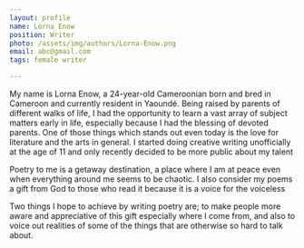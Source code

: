 ```yaml
---
layout: profile
name: Lorna Enow
position: Writer
photo: /assets/img/authors/Lorna-Enow.png
email: abc@gmail.com
tags: female writer

---
```

My name is Lorna Enow, a 24-year-old Cameroonian born and bred in Cameroon and currently resident in Yaoundé. Being raised by parents of different walks of life, I had the opportunity to learn a vast array of subject matters early in life, especially because I had the blessing of devoted parents. One of those things which stands out even today is the love for literature and the arts in general. I started doing creative writing unofficially at the age of 11 and only recently decided to be more public about my talent

Poetry to me is a getaway destination, a place where I am at peace even when everything around me seems to be chaotic. I also consider my poems a gift from God to those who read it because it is a voice for the voiceless

Two things I hope to achieve by writing poetry are; to make people more aware and appreciative of this gift especially where I come from, and also to voice out realities of some of the things that are otherwise so hard to talk about.